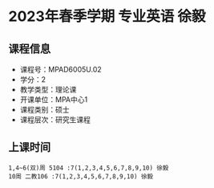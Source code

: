 # 2023年春季学期 专业英语 徐毅






## 课程信息

- 课程号：MPAD6005U.02
- 学分：2
- 教学类型：理论课
- 开课单位：MPA中心1
- 课程类别：硕士
- 课程层次：研究生课程

## 上课时间

```
1,4~6(双)周 5104 :7(1,2,3,4,5,6,7,8,9,10) 徐毅
10周 二教106 :7(1,2,3,4,5,6,7,8,9,10) 徐毅
```

